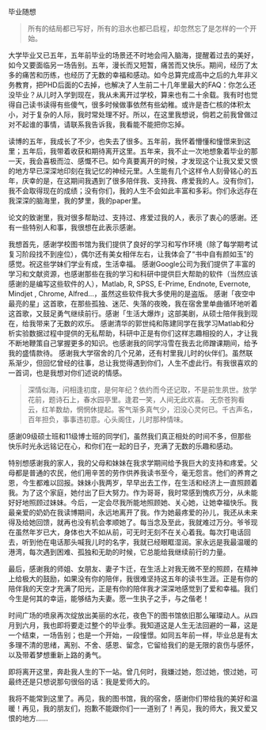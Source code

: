 毕业随想

> 所有的结局都已写好，所有的泪水也都已启程，却忽然忘了是怎样的一个开始。

大学毕业又已五年，五年前毕业的场景还不时地会闯入脑海，提醒着过去的美好，如今又要面临另一场告别。五年，漫长而又短暂，痛苦而又快乐。期间，经历了太多的痛苦和历练，也经历了无数的幸福和感动。如今总算完成高中之后的九年非义务教育，把PHD后面的C去掉，也解决了人生前二十几年里最大的FAQ：你怎么还没毕业？从儿时入学到现在，我从未离开过学校，算来也有二十余载。我有时也觉得自己读书读得有些傻气，很多时候做事依然有些幼稚。或许是杏仁核的体积太小，对于复杂的人际，我时常处理不好。所以，在这里我想说，倘若之前我曾做过对不起谁的事情，请联系我告诉我，我看能不能把你忘掉。

读博的五年，我成长了不少，也失去了很多。五年前，我怀着懵懂和憧憬来到这里；五年后，我带着收获和期待离开这里。五年来，我不止一次地想象着毕业的那一天，我会喜极而泣、感慨不已。如今真要离开的时候，才发现这个让我又爱又恨的地方早已深深地印刻在我记忆的神经元里。人生能有几个这样令人刻骨铭心的五年，庆幸的是，在这期间我遇到了很多陪伴我、支持我、疼爱我的人。没有你们，我不会取得现在的成绩；没有你们，我的人生不会如此丰富和多彩。你们永远存在我深深的脑海里，我的梦里，我的paper里。

论文的致谢里，我对很多帮助过、支持过、疼爱过我的人，表示了衷心的感谢。还有一些特别人和事，我很想在此表示感谢。


我想首先，感谢学校图书馆为我们提供了良好的学习和写作环境（除了每学期考试复习阶段找不到座位），偶尔还有美女相伴左右，让我体会了“书中自有颜如玉”的感觉。祝这些学妹们学业有成，生活幸福。
感谢Google公司为我们提供了丰富的学习和文献资源，也感谢那些在我的学习和科研中提供巨大帮助的软件（当然应该感谢的是编写这些软件的人），Matlab, R, SPSS, E-Prime, Endnote, Evernote, Mindjet , Chrome, Alfred...，虽然这些软件我大多使用的是盗版。
感谢「夜空中最亮的星」这首歌，在那些孤独、迷茫、失落的夜晚，我在宿舍里单曲循环地听着这首歌，又鼓足勇气继续前行。感谢「生活大爆炸」这部美剧，从硕士陪伴我到现在，给我带来了无数的欢乐。
感谢清华的郭世纯和陈建同学在我学习Matlab和分析实验数据过程中提供的无私帮助，科研中正是有你们这样志趣相投的人，才让我不断地鞭策自己掌握更多的知识。也感谢我的同学冯雪在我去北师蹭课期间，给予我的盛情款待。
感谢我大学宿舍的几个兄弟，还有村里我儿时的伙伴们。虽然联系渐少，但回忆曾经的往事，总让我觉得遇到你们，人生不虚此行。有我很喜欢的一首词，也是我想对你们述说的情感。
>深情似海，问相逢初度，是何年纪？依约而今还记取，不是前生夙世。放学花前，题诗石上，春水园亭里。逢君一笑，人间无此欢喜。
>无奈苍狗看云，红羊数劫，惘惘休提起。客气渐多真气少，汩没心灵何已。千古声名，百年担负，事事违初意。心头阁住，儿时那种情味。			
		
感谢09级硕士班和11级博士班的同学们，虽然我们真正相处的时间不多，但那些快乐时光永远铭记在心，和你们在一起的日子，充满了无数的乐趣和感动。

特别想感谢我的家人，我的父母和妹妹在我求学期间给予我巨大的支持和疼爱。父母都是普通的农民，他们用辛苦的劳作供养我读书至今，毫无怨言。他们的养育之恩，今生都难以回报。妹妹小我两岁，早早出去工作，在生活和经济上一直照顾着我。为了这个家庭，她付出了巨大努力。作为哥哥，我时常感到愧疚万分，从未能好好地照顾过妹妹。今后，一定会尽我所能地照顾她、关心她，让她幸福快乐。我最亲爱的奶奶在我读博期间，永远地离开了我。作为她最疼爱的孙儿，我还从未来得及给她回馈，就再也没有机会孝顺她了。每当念及至此，我就难过万分。爷爷现在虽然年岁已大，身体也大不如从前，可无时无刻不在关心着我。每次打电话回去，听到他在电话那头喊我儿时的名字，我就已经眼眶湿润。家永远是我最温暖的港湾，每次遇到困难、孤独和无助的时候，它总能给我继续前行的力量。
最后，感谢我的师姐、女朋友、妻子卞迁，在生活上对我无微不至的照顾，在精神上给极大的鼓励，如果没有你的陪伴，我很难坚持这五年的读书生涯。正是有你的陪伴我的天空才充满了阳光，正是有你的陪伴我才深深地感觉到了爱和幸福。我们今生是何其的幸运，能够结为夫妻。愿一生执子之手，与之偕老！


时间广场的喷泉再次绽放出美丽的水花，夜色下的图书馆依旧那么璀璨动人。从四月到六月，我也即将要走过整个的毕业季。我知道这是人生无法回避的一幕，这是一个结束，一场告别；也是一个开始，一段憧憬。如同五年前一样，毕业总是有太多理不清的思绪，离别、不舍、感恩、留念，它留给我们的是无限的哀伤与感怀，以及带着梦想重新上路的勇气。

即将离开这里，奔赴我人生的下一站。曾几何时，我嫌过她，怨过她，恨过她，可最终还是只想说那句很俗的话：我是爱师大的。

我将不能常到这里了。再见，我的图书馆，我的宿舍，感谢你们带给我的美好和温暖！再见，我的朋友们，抱歉不能跟你们一一道别了！再见，我的师大，我又爱又恨的地方……




